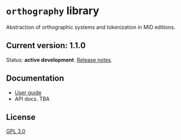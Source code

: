 # `orthography` library

Abstraction of orthographic systems and tokenization in MID editions.


## Current version: 1.1.0

Status: **active development**. [Release notes](./releases.md).



## Documentation

- [User guide](https://hcmid.github.io/orthography/)
- API docs. TBA

## License

[GPL 3.0](http://www.opensource.org/licenses/gpl-3.0.html)
